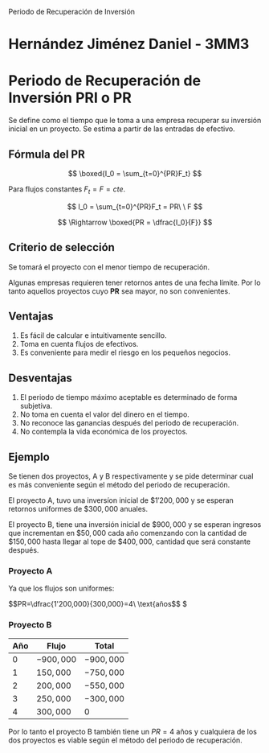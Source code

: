 Periodo de Recuperación de Inversión

# Hernández Jiménez Daniel - 3MM3
# Periodo de Recuperación de Inversión PRI o PR
Se define como el tiempo que le toma a una empresa recuperar su inversión inicial en un proyecto. Se estima a partir de las entradas de efectivo.
## Fórmula del PR

$$
\boxed{I_0 = \sum_{t=0}^{PR}F_t}
$$

Para flujos constantes $F_t=F=cte.$

$$
I_0 = \sum_{t=0}^{PR}F_t = PR\ \ F
$$

$$
\Rightarrow \boxed{PR = \dfrac{I_0}{F}}
$$


## Criterio de selección
Se tomará el proyecto con el menor tiempo de recuperación.

Algunas empresas requieren tener retornos antes de una fecha límite. Por lo tanto aquellos proyectos cuyo **PR** sea mayor, no son convenientes.

## Ventajas
1. Es fácil de calcular e intuitivamente sencillo.
2. Toma en cuenta flujos de efectivos.
3. Es conveniente para medir el riesgo en los pequeños negocios.

## Desventajas
1. El periodo de tiempo máximo aceptable es determinado de forma subjetiva.
2. No toma en cuenta el valor del dinero en el tiempo.
3. No reconoce las ganancias después del periodo de recuperación.
4. No contempla la vida económica de los proyectos.

## Ejemplo
Se tienen dos proyectos, A y B respectivamente y se pide determinar cual es más conveniente según el método del periodo de recuperación.

El proyecto A, tuvo una inversíon inicial de $\$1'200,000$ y se esperan retornos uniformes de $\$300,000$ anuales.

El proyecto B, tiene una inversión inicial de $\$900,000$ y se esperan ingresos que incrementan en $\$50,000$ cada año comenzando con la cantidad de $\$150,000$ hasta llegar al tope de $\$400,000$, cantidad que será constante después.

### Proyecto A
Ya que los flujos son uniformes:

$$PR=\dfrac{1'200,000}{300,000}=4\ \text{años$$
$
### Proyecto B
|Año|Flujo|Total|
|-|-|-|
|$0$|$-900,000$|$-900,000$|
|$1$|$150,000$|$-750,000$|
|$2$|$200,000$|$-550,000$|
|$3$|$250,000$|$-300,000$|
|$4$|$300,000$|$0$|

Por lo tanto el proyecto B también tiene un $PR = 4\ \text{años}$ y cualquiera de los dos proyectos es viable según el método del periodo de recuperación.